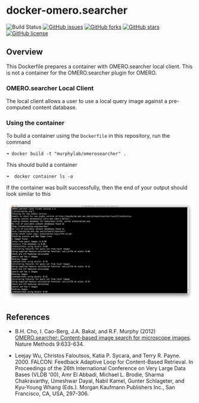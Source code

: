 # docker-omero.searcher

![Build Status](https://travis-ci.org/icaoberg/docker-omero.searcher.svg?branch=master)
[![GitHub issues](https://img.shields.io/github/issues/icaoberg/docker-omero.searcher.svg)](https://github.com/icaoberg/docker-omero.searcher/issues)
[![GitHub forks](https://img.shields.io/github/forks/icaoberg/docker-omero.searcher.svg)](https://github.com/icaoberg/docker-omero.searcher/network)
[![GitHub stars](https://img.shields.io/github/stars/icaoberg/docker-omero.searcher.svg)](https://github.com/icaoberg/docker-omero.searcher/stargazers)
[![GitHub license](https://img.shields.io/badge/license-GPLv3-blue.svg)](https://raw.githubusercontent.com/icaoberg/docker-omero.searcher/master/LICENSE)

## Overview

This Dockerfile prepares a container with OMERO.searcher local client. This is not a container for the OMERO.searcher plugin for OMERO.

### OMERO.searcher Local Client

The local client allows a user to use a local query image against a pre-computed content database.

### Using the container

To build a container using the `Dockerfile` in this repository, run the command

```
➜ docker build -t "murphylab/omerosearcher" .
```

This should build a container

```
➜  docker container ls -a
```

If the container was built successfully, then the end of your output should look similar to this

![OMERO.searcher local client](/images/local.png)

## References

* B.H. Cho, I. Cao-Berg, J.A. Bakal, and R.F. Murphy (2012) [OMERO.searcher: Content-based image search for microscope images](https://www.nature.com/articles/nmeth.2086). Nature Methods 9:633-634.

* Leejay Wu, Christos Faloutsos, Katia P. Sycara, and Terry R. Payne. 2000. FALCON: Feedback Adaptive Loop for Content-Based Retrieval. In Proceedings of the 26th International Conference on Very Large Data Bases (VLDB '00), Amr El Abbadi, Michael L. Brodie, Sharma Chakravarthy, Umeshwar Dayal, Nabil Kamel, Gunter Schlageter, and Kyu-Young Whang (Eds.). Morgan Kaufmann Publishers Inc., San Francisco, CA, USA, 297-306.
